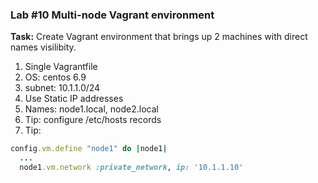 ### Lab #10 Multi-node Vagrant environment

**Task:** Create Vagrant environment that brings up 2 machines with direct names visilibity.

1. Single Vagrantfile
2. OS: centos 6.9
3. subnet: 10.1.1.0/24
4. Use Static IP addresses
5. Names: node1.local, node2.local
6. Tip: configure /etc/hosts records
7. Tip:
```ruby
config.vm.define "node1" do |node1|
  ...
  node1.vm.network :private_network, ip: '10.1.1.10'
```
